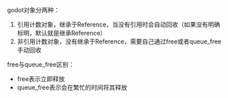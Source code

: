 godot对象分两种：
1. 引用计数对象，继承于Reference，当没有引用时会自动回收（如果没有明确标明，默认就是继承Reference）
2. 非引用计数对象，没有继承于Reference，需要自己通过free或者queue_free手动回收

free与queue_free区别：
* free表示立即释放
* queue_free表示会在繁忙的时间将其释放
